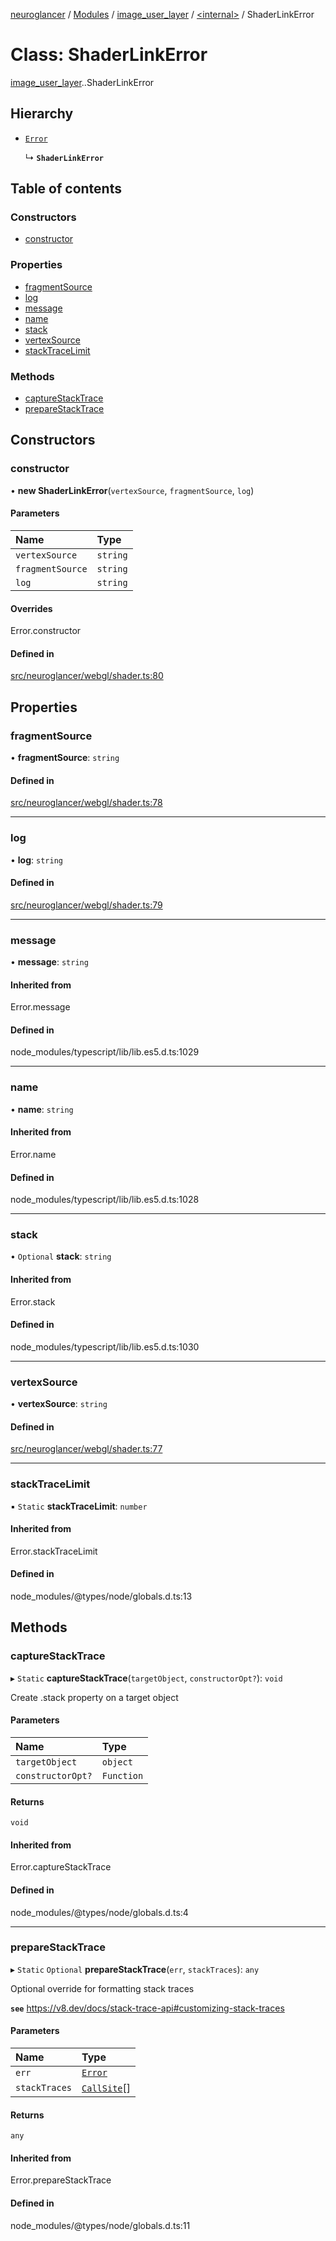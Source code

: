 [neuroglancer](../README.md) / [Modules](../modules.md) / [image\_user\_layer](../modules/image_user_layer.md) / [<internal\>](../modules/image_user_layer._internal_.md) / ShaderLinkError

# Class: ShaderLinkError

[image_user_layer](../modules/image_user_layer.md).[<internal>](../modules/image_user_layer._internal_.md).ShaderLinkError

## Hierarchy

- [`Error`](../modules/axes_lines._internal_.md#error)

  ↳ **`ShaderLinkError`**

## Table of contents

### Constructors

- [constructor](image_user_layer._internal_.ShaderLinkError.md#constructor)

### Properties

- [fragmentSource](image_user_layer._internal_.ShaderLinkError.md#fragmentsource)
- [log](image_user_layer._internal_.ShaderLinkError.md#log)
- [message](image_user_layer._internal_.ShaderLinkError.md#message)
- [name](image_user_layer._internal_.ShaderLinkError.md#name)
- [stack](image_user_layer._internal_.ShaderLinkError.md#stack)
- [vertexSource](image_user_layer._internal_.ShaderLinkError.md#vertexsource)
- [stackTraceLimit](image_user_layer._internal_.ShaderLinkError.md#stacktracelimit)

### Methods

- [captureStackTrace](image_user_layer._internal_.ShaderLinkError.md#capturestacktrace)
- [prepareStackTrace](image_user_layer._internal_.ShaderLinkError.md#preparestacktrace)

## Constructors

### constructor

• **new ShaderLinkError**(`vertexSource`, `fragmentSource`, `log`)

#### Parameters

| Name | Type |
| :------ | :------ |
| `vertexSource` | `string` |
| `fragmentSource` | `string` |
| `log` | `string` |

#### Overrides

Error.constructor

#### Defined in

[src/neuroglancer/webgl/shader.ts:80](https://github.com/ActiveBrainAtlas2/neuroglancer/blob/540617bc/src/neuroglancer/webgl/shader.ts#L80)

## Properties

### fragmentSource

• **fragmentSource**: `string`

#### Defined in

[src/neuroglancer/webgl/shader.ts:78](https://github.com/ActiveBrainAtlas2/neuroglancer/blob/540617bc/src/neuroglancer/webgl/shader.ts#L78)

___

### log

• **log**: `string`

#### Defined in

[src/neuroglancer/webgl/shader.ts:79](https://github.com/ActiveBrainAtlas2/neuroglancer/blob/540617bc/src/neuroglancer/webgl/shader.ts#L79)

___

### message

• **message**: `string`

#### Inherited from

Error.message

#### Defined in

node_modules/typescript/lib/lib.es5.d.ts:1029

___

### name

• **name**: `string`

#### Inherited from

Error.name

#### Defined in

node_modules/typescript/lib/lib.es5.d.ts:1028

___

### stack

• `Optional` **stack**: `string`

#### Inherited from

Error.stack

#### Defined in

node_modules/typescript/lib/lib.es5.d.ts:1030

___

### vertexSource

• **vertexSource**: `string`

#### Defined in

[src/neuroglancer/webgl/shader.ts:77](https://github.com/ActiveBrainAtlas2/neuroglancer/blob/540617bc/src/neuroglancer/webgl/shader.ts#L77)

___

### stackTraceLimit

▪ `Static` **stackTraceLimit**: `number`

#### Inherited from

Error.stackTraceLimit

#### Defined in

node_modules/@types/node/globals.d.ts:13

## Methods

### captureStackTrace

▸ `Static` **captureStackTrace**(`targetObject`, `constructorOpt?`): `void`

Create .stack property on a target object

#### Parameters

| Name | Type |
| :------ | :------ |
| `targetObject` | `object` |
| `constructorOpt?` | `Function` |

#### Returns

`void`

#### Inherited from

Error.captureStackTrace

#### Defined in

node_modules/@types/node/globals.d.ts:4

___

### prepareStackTrace

▸ `Static` `Optional` **prepareStackTrace**(`err`, `stackTraces`): `any`

Optional override for formatting stack traces

**`see`** https://v8.dev/docs/stack-trace-api#customizing-stack-traces

#### Parameters

| Name | Type |
| :------ | :------ |
| `err` | [`Error`](../modules/axes_lines._internal_.md#error) |
| `stackTraces` | [`CallSite`](../interfaces/image_user_layer._internal_.CallSite.md)[] |

#### Returns

`any`

#### Inherited from

Error.prepareStackTrace

#### Defined in

node_modules/@types/node/globals.d.ts:11
